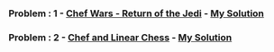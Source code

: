 ### Problem : 1 - [Chef Wars - Return of the Jedi](https://www.codechef.com/AUG20B/problems/CHEFWARS) - [My Solution](https://github.com/rawat-divyanshu/CodeChef-Contests/blob/master/CodeChef%20Long%20Challenge%20-%20August%202020/Chef%20Wars%20-%20Return%20of%20the%20Jedi.cpp)

### Problem : 2 - [Chef and Linear Chess](https://www.codechef.com/AUG20B/problems/LINCHESS) - [My Solution](https://github.com/rawat-divyanshu/CodeChef-Contests/blob/master/CodeChef%20Long%20Challenge%20-%20August%202020/Chef%20and%20Linear%20Chess.cpp)
